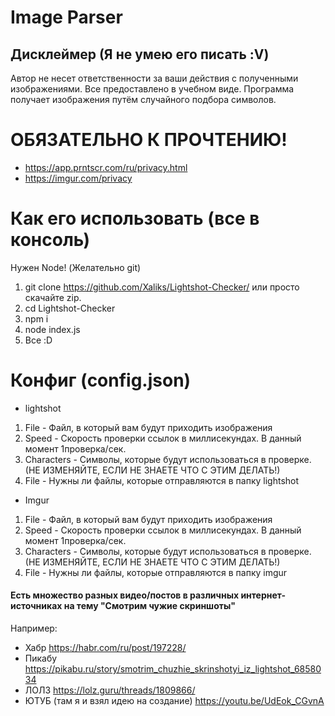 # Image Parser
## Дисклеймер (Я не умею его писать :V)
Автор не несет ответственности за ваши действия с полученными изображениями.
Все предоставлено в учебном виде.
Программа получает изображения путём случайного подбора символов.

# ОБЯЗАТЕЛЬНО К ПРОЧТЕНИЮ!
- https://app.prntscr.com/ru/privacy.html
- https://imgur.com/privacy

# Как его использовать (все в консоль)
Нужен Node!
(Желательно git)
1. git clone https://github.com/Xaliks/Lightshot-Checker/ или просто скачайте zip.
2. cd Lightshot-Checker
3. npm i
4. node index.js
5. Все :D

# Конфиг (config.json)
- lightshot
1. File - Файл, в который вам будут приходить изображения
2. Speed - Скорость проверки ссылок в миллисекундах. В данный момент 1проверка/сек.
3. Characters - Символы, которые будут использоваться в проверке. (НЕ ИЗМЕНЯЙТЕ, ЕСЛИ НЕ ЗНАЕТЕ ЧТО С ЭТИМ ДЕЛАТЬ!)
4. File - Нужны ли файлы, которые отправляются в папку lightshot

- Imgur
1. File - Файл, в который вам будут приходить изображения
2. Speed - Скорость проверки ссылок в миллисекундах. В данный момент 1проверка/сек.
3. Characters - Символы, которые будут использоваться в проверке. (НЕ ИЗМЕНЯЙТЕ, ЕСЛИ НЕ ЗНАЕТЕ ЧТО С ЭТИМ ДЕЛАТЬ!)
4. File - Нужны ли файлы, которые отправляются в папку imgur


#### Есть множество разных видео/постов в различных интернет-источниках на тему "Смотрим чужие скриншоты"
Например:
- Хабр https://habr.com/ru/post/197228/
- Пикабу https://pikabu.ru/story/smotrim_chuzhie_skrinshotyi_iz_lightshot_6858034
- ЛОЛЗ https://lolz.guru/threads/1809866/
- ЮТУБ (там я и взял идею на создание) https://youtu.be/UdEok_CGvnA
